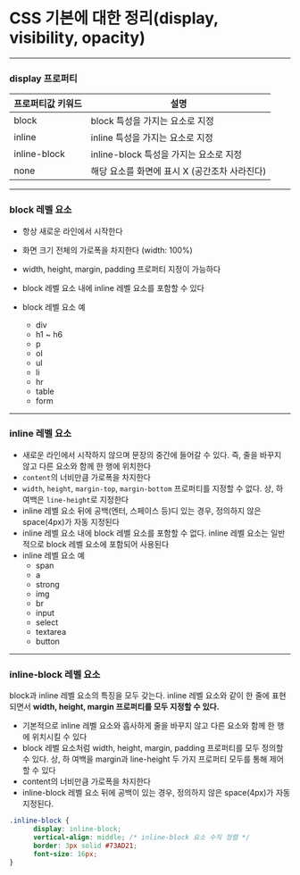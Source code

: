 # CSS 기본에 대한 정리(display, visibility, opacity)

---

### display 프로퍼티

| 프로퍼티값 키워드 | 설명                                          |
| ----------------- | --------------------------------------------- |
| block             | block 특성을 가지는 요소로 지정               |
| inline            | inline 특성을 가지는 요소로 지정              |
| inline-block      | inline-block 특성을 가지는 요소로 지정        |
| none              | 해당 요소를 화면에 표시 X (공간조차 사라진다) |

---

### block 레벨 요소

- 항상 새로운 라인에서 시작한다
- 화면 크기 전체의 가로폭을 차지한다 (width: 100%)
- width, height, margin, padding 프로퍼티 지정이 가능하다
- block 레벨 요소 내에 inline 레벨 요소를 포함할 수 있다

- block 레벨 요소 예
  - div
  - h1 ~ h6
  - p
  - ol
  - ul
  - li
  - hr
  - table
  - form

---

### inline 레벨 요소

- 새로운 라인에서 시작하지 않으며 문장의 중간에 들어갈 수 있다. 즉, 줄을 바꾸지 않고 다른 요소와 함께 한 행에 위치한다
- `content`의 너비만큼 가로폭을 차지한다
- `width`, `height`, `margin-top`, `margin-bottom` 프로퍼티를 지정할 수 없다. 상, 하 여백은 `line-height`로 지정한다
- inline 레벨 요소 뒤에 공백(엔터, 스페이스 등)디 있는 경우, 정의하지 않은 space(4px)가 자동 지정된다
- inline 레벨 요소 내에 block 레벨 요소를 포함할 수 없다. inline 레벨 요소는 일반적으로 block 레벨 요소에 포함되어 사용된다
- inline 레벨 요소 예
  - span
  - a
  - strong
  - img
  - br
  - input
  - select
  - textarea
  - button

---

### inline-block 레벨 요소

block과 inline 레벨 요소의 특징을 모두 갖는다. inline 레벨 요소와 같이 한 줄에 표현되면서 **width, height, margin 프로퍼티를 모두 지정할 수 있다.**

- 기본적으로 inline 레벨 요소와 흡사하게 줄을 바꾸지 않고 다른 요소와 함께 한 행에 위치시킬 수 있다
- block 레벨 요소처럼 width, height, margin, padding 프로퍼티를 모두 정의할 수 있다. 상, 하 여백을 margin과 line-height 두 가지 프로퍼티 모두를 통해 제어할 수 있다
- content의 너비만큼 가로폭을 차지한다
- inline-block 레벨 요소 뒤에 공백이 있는 경우, 정의하지 않은 space(4px)가 자동 지정된다. 

```css
.inline-block {
      display: inline-block;
      vertical-align: middle; /* inline-block 요소 수직 정렬 */
      border: 3px solid #73AD21;
      font-size: 16px;
}
```

